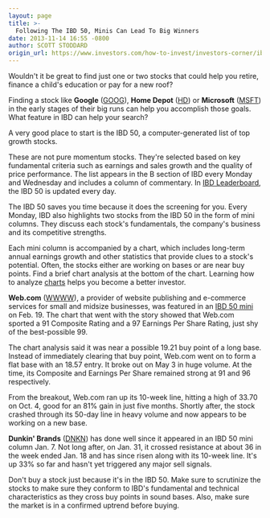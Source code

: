 ```yaml
---
layout: page
title: >-
  Following The IBD 50, Minis Can Lead To Big Winners
date: 2013-11-14 16:55 -0800
author: SCOTT STODDARD
origin_url: https://www.investors.com/how-to-invest/investors-corner/ibd-50-key-to-finding-winning-stocks
---
```





Wouldn't it be great to find just one or two stocks that could help you retire, finance a child's education or pay for a new roof?


Finding a stock like **Google** ([GOOG](https://research.investors.com/quote.aspx?symbol=GOOG)), **Home Depot** ([HD](https://research.investors.com/quote.aspx?symbol=HD)) or **Microsoft** ([MSFT](https://research.investors.com/quote.aspx?symbol=MSFT)) in the early stages of their big runs can help you accomplish those goals. What feature in IBD can help your search?


A very good place to start is the IBD 50, a computer-generated list of top growth stocks.


These are not pure momentum stocks. They're selected based on key fundamental criteria such as earnings and sales growth and the quality of price performance. The list appears in the B section of IBD every Monday and Wednesday and includes a column of commentary. In [IBD Leaderboard](http://leaderboard.investors.com/leaderboard/leaders/default.aspx), the IBD 50 is updated every day.


The IBD 50 saves you time because it does the screening for you. Every Monday, IBD also highlights two stocks from the IBD 50 in the form of mini columns. They discuss each stock's fundamentals, the company's business and its competitive strengths.


Each mini column is accompanied by a chart, which includes long-term annual earnings growth and other statistics that provide clues to a stock's potential. Often, the stocks either are working on bases or are near buy points. Find a brief chart analysis at the bottom of the chart. Learning how to analyze [charts](http://education.investors.com/) helps you become a better investor.


**Web.com** ([WWWW](https://research.investors.com/quote.aspx?symbol=WWWW)), a provider of website publishing and e-commerce services for small and midsize businesses, was featured in an [IBD 50 mini](http://news.investors.com/investing/021513-644728-web-com-helps-small-businesses-get-online.htm) on Feb. 19. The chart that went with the story showed that Web.com sported a 91 Composite Rating and a 97 Earnings Per Share Rating, just shy of the best-possible 99.


The chart analysis said it was near a possible 19.21 buy point of a long base. Instead of immediately clearing that buy point, Web.com went on to form a flat base with an 18.57 entry. It broke out on May 3 in huge volume. At the time, its Composite and Earnings Per Share remained strong at 91 and 96 respectively.


From the breakout, Web.com ran up its 10-week line, hitting a high of 33.70 on Oct. 4, good for an 81% gain in just five months. Shortly after, the stock crashed through its 50-day line in heavy volume and now appears to be working on a new base.


**Dunkin' Brands** ([DNKN](https://research.investors.com/quote.aspx?symbol=DNKN)) has done well since it appeared in an IBD 50 mini column Jan. 7. Not long after, on Jan. 31, it crossed resistance at about 36 in the week ended Jan. 18 and has since risen along with its 10-week line. It's up 33% so far and hasn't yet triggered any major sell signals.


Don't buy a stock just because it's in the IBD 50. Make sure to scrutinize the stocks to make sure they conform to IBD's fundamental and technical characteristics as they cross buy points in sound bases. Also, make sure the market is in a confirmed uptrend before buying.




